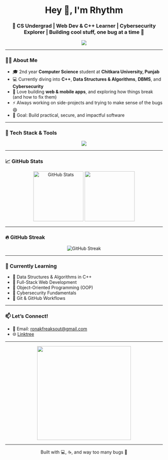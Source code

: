 <h1 align="center">Hey 👋, I'm Rhythm</h1>
<h3 align="center">🚀 CS Undergrad | Web Dev & C++ Learner | Cybersecurity Explorer | Building cool stuff, one bug at a time 🐛</h3>

<div align="center">
  <img src="https://readme-typing-svg.herokuapp.com?color=F7F7F7&lines=Welcome+to+my+GitHub!;CS+Student+%7C+Web+Dev+%7C+C%2B%2B+%7C+Cybersecurity;Always+Learning+%F0%9F%92%BB;Let%E2%80%99s+Build+Something+Cool+Together" />
</div>

---

### 👨‍💻 About Me

- 🎓 2nd year **Computer Science** student at **Chitkara University, Punjab**
- 💻 Currently diving into **C++**, **Data Structures & Algorithms**, **DBMS**, and **Cybersecurity**
- 🔨 Love building **web & mobile apps**, and exploring how things break (and how to fix them)
- ⚡ Always working on side-projects and trying to make sense of the bugs 😄
- 🎯 Goal: Build practical, secure, and impactful software

---

### 🔧 Tech Stack & Tools

<p align="center">
  <img src="https://skillicons.dev/icons?i=cpp,html,css,js,react,github,git,linux,vscode" />
</p>

---

### 📈 GitHub Stats

<p align="center">
  <img src="https://github-readme-stats.vercel.app/api?username=rhythmadl56&show_icons=true&theme=radical" alt="GitHub Stats" height="160"/>
  <img src="https://github-readme-stats.vercel.app/api/top-langs/?username=rhythmadl56&layout=compact&theme=radical" height="160"/>
</p>

---

### 🔥 GitHub Streak

<p align="center">
  <img src="https://streak-stats.demolab.com?user=rhythmadl56&theme=radical&hide_border=true" alt="GitHub Streak" />
</p>

---

### 🧠 Currently Learning

- 🔸 Data Structures & Algorithms in C++
- 🔸 Full-Stack Web Development
- 🔸 Object-Oriented Programming (OOP)
- 🔸 Cybersecurity Fundamentals
- 🔸 Git & GitHub Workflows

---

### 📫 Let’s Connect!

- 📧 Email: ronakfreaksout@gmail.com  
- 🌐 [Linktree](https://linktr.ee/yourusername)

---

<div align="center">
  <img src="https://media.giphy.com/media/qgQUggAC3Pfv687qPC/giphy.gif" width="300"/>
</div>

---

<p align="center">Built with 💻, ☕, and way too many bugs 🐞</p>
